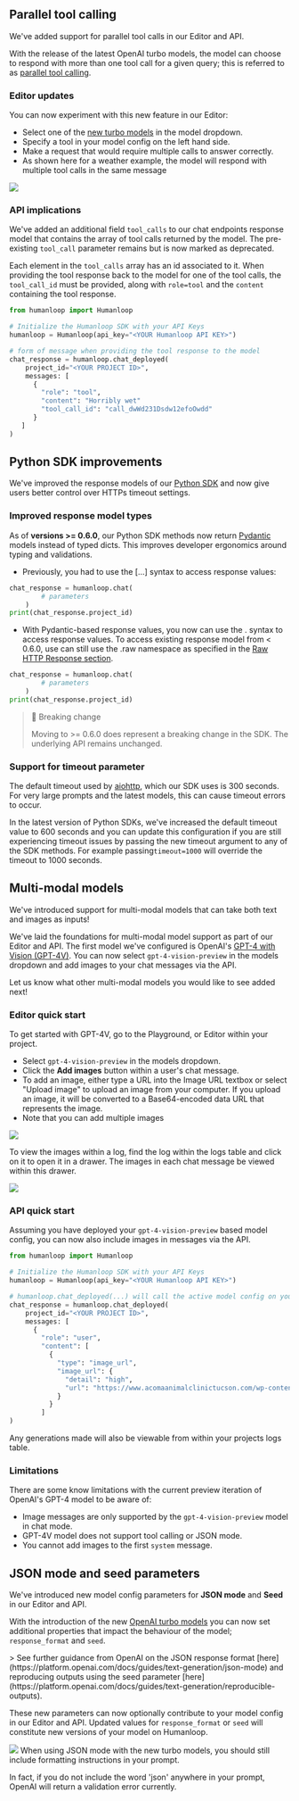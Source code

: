## Parallel tool calling

We've added support for parallel tool calls in our Editor and API.

With the release of the latest OpenAI turbo models, the model can choose to respond with more than one tool call for a given query; this is referred to as [parallel tool calling](https://platform.openai.com/docs/guides/function-calling/parallel-function-calling).

### Editor updates

You can now experiment with this new feature in our Editor:

- Select one of the [new turbo models](/changelog/) in the model dropdown.
- Specify a tool in your model config on the left hand side.
- Make a request that would require multiple calls to answer correctly.
- As shown here for a weather example, the model will respond with multiple tool calls in the same message

<img src="../assets/images/d4d0e58-Screenshot_2023-11-21_at_01.03.07.png" />

### API implications

We've added an additional field `tool_calls` to our chat endpoints response model that contains the array of tool calls returned by the model. The pre-existing `tool_call` parameter remains but is now marked as deprecated.

Each element in the `tool_calls` array has an id associated to it. When providing the tool response back to the model for one of the tool calls, the `tool_call_id` must be provided, along with `role=tool` and the `content` containing the tool response.

```python
from humanloop import Humanloop

# Initialize the Humanloop SDK with your API Keys
humanloop = Humanloop(api_key="<YOUR Humanloop API KEY>")

# form of message when providing the tool response to the model
chat_response = humanloop.chat_deployed(
    project_id="<YOUR PROJECT ID>",
  	messages: [
      {
        "role": "tool",
        "content": "Horribly wet"
        "tool_call_id": "call_dwWd231Dsdw12efoOwdd"
      }
   ]
)
```

## Python SDK improvements

We've improved the response models of our [Python SDK](https://github.com/humanloop/humanloop-python#raw-http-response) and now give users better control over HTTPs timeout settings.

### Improved response model types

As of **versions >= 0.6.0**, our Python SDK methods now return [Pydantic](https://docs.pydantic.dev/latest/) models instead of typed dicts. This improves developer ergonomics around typing and validations.

- Previously, you had to use the [...] syntax to access response values:

```python
chat_response = humanloop.chat(
        # parameters
    )
print(chat_response.project_id)
```

- With Pydantic-based response values, you now can use the . syntax to access response values. To access existing response model from \< 0.6.0, use can still use the .raw namespace as specified in the [Raw HTTP Response section](https://github.com/humanloop/humanloop-python#raw-http-response).

```python
chat_response = humanloop.chat(
        # parameters
    )
print(chat_response.project_id)
```

> 🚧 Breaking change
>
> Moving to >= 0.6.0 does represent a breaking change in the SDK. The underlying API remains unchanged.

### Support for timeout parameter

The default timeout used by [aiohttp](https://docs.aiohttp.org/en/stable/), which our SDK uses is 300 seconds. For very large prompts and the latest models, this can cause timeout errors to occur.

In the latest version of Python SDKs, we've increased the default timeout value to 600 seconds and you can update this configuration if you are still experiencing timeout issues by passing the new timeout argument to any of the SDK methods. For example passing`timeout=1000` will override the timeout to 1000 seconds.

## Multi-modal models

We've introduced support for multi-modal models that can take both text and images as inputs!

We've laid the foundations for multi-modal model support as part of our Editor and API. The first model we've configured is OpenAI's [GPT-4 with Vision (GPT-4V)](https://platform.openai.com/docs/guides/vision/vision). You can now select `gpt-4-vision-preview` in the models dropdown and add images to your chat messages via the API.

Let us know what other multi-modal models you would like to see added next!

### Editor quick start

To get started with GPT-4V, go to the Playground, or Editor within your project.

- Select `gpt-4-vision-preview` in the models dropdown.
- Click the **Add images** button within a user's chat message.
- To add an image, either type a URL into the Image URL textbox or select "Upload image" to upload an image from your computer. If you upload an image, it will be converted to a Base64-encoded data URL that represents the image.
- Note that you can add multiple images

<img src="../assets/images/2fb89f3-Screenshot_2023-11-20_at_23.58.13.png" />

To view the images within a log, find the log within the logs table and click on it to open it in a drawer. The images in each chat message be viewed within this drawer.

<img src="../assets/images/65e2b11-Screenshot_2023-11-21_at_00.03.05.png" />

### API quick start

Assuming you have deployed your `gpt-4-vision-preview` based model config, you can now also include images in messages via the API.

```python
from humanloop import Humanloop

# Initialize the Humanloop SDK with your API Keys
humanloop = Humanloop(api_key="<YOUR Humanloop API KEY>")

# humanloop.chat_deployed(...) will call the active model config on your project.
chat_response = humanloop.chat_deployed(
    project_id="<YOUR PROJECT ID>",
  	messages: [
      {
        "role": "user",
        "content": [
          {
            "type": "image_url",
            "image_url": {
              "detail": "high",
              "url": "https://www.acomaanimalclinictucson.com/wp-content/uploads/2020/04/AdobeStock_288690671-scaled.jpeg"
            }
          }
        ]
)
```

Any generations made will also be viewable from within your projects logs table.

### Limitations

There are some know limitations with the current preview iteration of OpenAI's GPT-4 model to be aware of:

- Image messages are only supported by the `gpt-4-vision-preview` model in chat mode.
- GPT-4V model does not support tool calling or JSON mode.
- You cannot add images to the first `system` message.

## JSON mode and seed parameters

We've introduced new model config parameters for **JSON mode** and **Seed** in our Editor and API.

With the introduction of the new [OpenAI turbo models](https://docs.humanloop.com/changelog/gpt4-turbo-preview) you can now set additional properties that impact the behaviour of the model; `response_format` and `seed`.

<Note title="Further details"> 
> 
See further guidance from OpenAI on the JSON response format [here](https://platform.openai.com/docs/guides/text-generation/json-mode) and reproducing outputs using the seed parameter [here](https://platform.openai.com/docs/guides/text-generation/reproducible-outputs).
</Note>

These new parameters can now optionally contribute to your model config in our Editor and API. Updated values for `response_format` or `seed` will constitute new versions of your model on Humanloop.

<img src="../assets/images/de41b2b-Screenshot_2023-11-21_at_00.49.32.png" />

<Warning title="JSON mode prompts">
When using JSON mode with the new turbo models, you should still include formatting instructions in your prompt.

In fact, if you do not include the word 'json' anywhere in your prompt, OpenAI will return a validation error currently.
</Warning>
